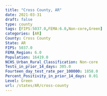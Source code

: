```yaml
---
title: "Cross County, AR"
date: 2021-03-31
draft: false
type: county
tags: [FIPS:5037.0,FEMA:6.0,Non-core,Green]
categories: [AR]
County: Cross County
State: AR
FIPS: 5037.0
FEMA_Region: 6.0
Population: 16419.0
NCHS_Urban_Rural_Classification: Non-core
Tests_in_prior_14_days: 305.0
Fourteen_day_test_rate_per_100000: 1858.0
Percent_Positivity_in_prior_14_days: 0.01
Level: Green
url: /states/AR/cross-county
---
```



